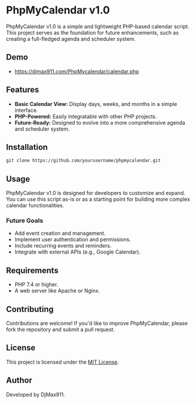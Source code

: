 
# PhpMyCalendar v1.0  

PhpMyCalendar v1.0 is a simple and lightweight PHP-based calendar script. This project serves as the foundation for future enhancements, such as creating a full-fledged agenda and scheduler system.  

## Demo
- https://djmax911.com/PhpMycalendar/calendar.php

## Features  
- **Basic Calendar View:** Display days, weeks, and months in a simple interface.  
- **PHP-Powered:** Easily integratable with other PHP projects.  
- **Future-Ready:** Designed to evolve into a more comprehensive agenda and scheduler system.

## Installation
```markdown
git clone https://github.com/yourusername/phpmycalendar.git  
```

## Usage  
PhpMyCalendar v1.0 is designed for developers to customize and expand. You can use this script as-is or as a starting point for building more complex calendar functionalities.  

### Future Goals  
- Add event creation and management.  
- Implement user authentication and permissions.  
- Include recurring events and reminders.  
- Integrate with external APIs (e.g., Google Calendar).  

## Requirements  
- PHP 7.4 or higher.  
- A web server like Apache or Nginx.  

## Contributing  
Contributions are welcome! If you'd like to improve PhpMyCalendar, please fork the repository and submit a pull request.  

## License  
This project is licensed under the [MIT License](LICENSE).  

## Author  
Developed by DjMax911.  

